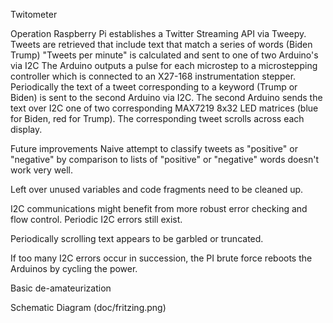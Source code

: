 Twitometer

Operation
Raspberry Pi establishes a Twitter Streaming API via Tweepy.
Tweets are retrieved that include text that match a series of words (Biden Trump)
"Tweets per minute" is calculated and sent to one of two Arduino's via I2C
The Arduino outputs a pulse for each microstep to a microstepping controller which is connected to an X27-168 instrumentation stepper.
Periodically  the text of a tweet corresponding to a keyword (Trump or Biden) is sent to the second Arduino via I2C.
The second Arduino sends the text over I2C one of two corresponding MAX7219 8x32 LED matrices (blue for Biden, red for Trump).
The corresponding tweet scrolls across each display.

Future improvements
Naive attempt to classify tweets as "positive" or "negative" by comparison to lists of "positive" or "negative" words doesn't work very well. 
 
Left over unused variables and code fragments need to be cleaned up. 
 
I2C communications might benefit from more robust error checking and flow control. Periodic I2C errors still exist. 
 
Periodically scrolling text appears to be garbled or truncated.
 
If too many I2C errors occur in succession, the PI brute force reboots the Arduinos by cycling the power. 
 
Basic de-amateurization 
 

Schematic Diagram
(doc/fritzing.png)